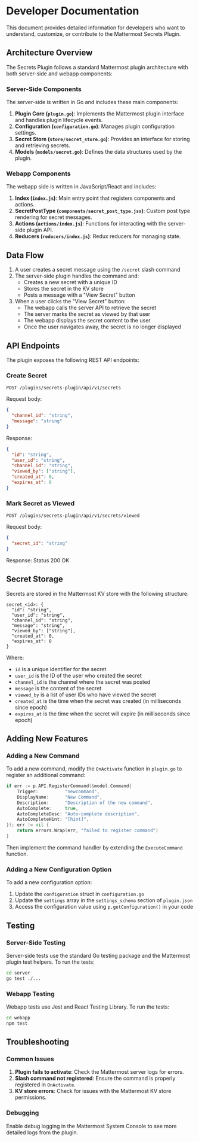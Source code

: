 # Developer Documentation

This document provides detailed information for developers who want to understand, customize, or contribute to the Mattermost Secrets Plugin.

## Architecture Overview

The Secrets Plugin follows a standard Mattermost plugin architecture with both server-side and webapp components:

### Server-Side Components

The server-side is written in Go and includes these main components:

1. **Plugin Core (`plugin.go`)**: Implements the Mattermost plugin interface and handles plugin lifecycle events.
2. **Configuration (`configuration.go`)**: Manages plugin configuration settings.
3. **Secret Store (`store/secret_store.go`)**: Provides an interface for storing and retrieving secrets.
4. **Models (`models/secret.go`)**: Defines the data structures used by the plugin.

### Webapp Components

The webapp side is written in JavaScript/React and includes:

1. **Index (`index.js`)**: Main entry point that registers components and actions.
2. **SecretPostType (`components/secret_post_type.jsx`)**: Custom post type rendering for secret messages.
3. **Actions (`actions/index.js`)**: Functions for interacting with the server-side plugin API.
4. **Reducers (`reducers/index.js`)**: Redux reducers for managing state.

## Data Flow

1. A user creates a secret message using the `/secret` slash command
2. The server-side plugin handles the command and:
   - Creates a new secret with a unique ID
   - Stores the secret in the KV store
   - Posts a message with a "View Secret" button
3. When a user clicks the "View Secret" button:
   - The webapp calls the server API to retrieve the secret
   - The server marks the secret as viewed by that user
   - The webapp displays the secret content to the user
   - Once the user navigates away, the secret is no longer displayed

## API Endpoints

The plugin exposes the following REST API endpoints:

### Create Secret

```
POST /plugins/secrets-plugin/api/v1/secrets
```

Request body:
```json
{
  "channel_id": "string",
  "message": "string"
}
```

Response:
```json
{
  "id": "string",
  "user_id": "string",
  "channel_id": "string",
  "viewed_by": ["string"],
  "created_at": 0,
  "expires_at": 0
}
```

### Mark Secret as Viewed

```
POST /plugins/secrets-plugin/api/v1/secrets/viewed
```

Request body:
```json
{
  "secret_id": "string"
}
```

Response: Status 200 OK

## Secret Storage

Secrets are stored in the Mattermost KV store with the following structure:

```
secret_<id>: {
  "id": "string",
  "user_id": "string",
  "channel_id": "string",
  "message": "string",
  "viewed_by": ["string"],
  "created_at": 0,
  "expires_at": 0
}
```

Where:
- `id` is a unique identifier for the secret
- `user_id` is the ID of the user who created the secret
- `channel_id` is the channel where the secret was posted
- `message` is the content of the secret
- `viewed_by` is a list of user IDs who have viewed the secret
- `created_at` is the time when the secret was created (in milliseconds since epoch)
- `expires_at` is the time when the secret will expire (in milliseconds since epoch)

## Adding New Features

### Adding a New Command

To add a new command, modify the `OnActivate` function in `plugin.go` to register an additional command:

```go
if err := p.API.RegisterCommand(&model.Command{
    Trigger:          "newcommand",
    DisplayName:      "New Command",
    Description:      "Description of the new command",
    AutoComplete:     true,
    AutoCompleteDesc: "Auto-complete description",
    AutoCompleteHint: "[hint]",
}); err != nil {
    return errors.Wrap(err, "failed to register command")
}
```

Then implement the command handler by extending the `ExecuteCommand` function.

### Adding a New Configuration Option

To add a new configuration option:

1. Update the `configuration` struct in `configuration.go`
2. Update the `settings` array in the `settings_schema` section of `plugin.json`
3. Access the configuration value using `p.getConfiguration()` in your code

## Testing

### Server-Side Testing

Server-side tests use the standard Go testing package and the Mattermost plugin test helpers. To run the tests:

```bash
cd server
go test ./...
```

### Webapp Testing

Webapp tests use Jest and React Testing Library. To run the tests:

```bash
cd webapp
npm test
```

## Troubleshooting

### Common Issues

1. **Plugin fails to activate**: Check the Mattermost server logs for errors.
2. **Slash command not registered**: Ensure the command is properly registered in `OnActivate`.
3. **KV store errors**: Check for issues with the Mattermost KV store permissions.

### Debugging

Enable debug logging in the Mattermost System Console to see more detailed logs from the plugin. 
